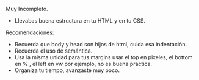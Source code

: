 Muy Incompleto.

- Llevabas buena estructura en tu HTML y en tu CSS.

Recomendaciones:

- Recuerda que body y head son hijos de html, cuida esa indentación.
- Recuerda el uso de semántica.
- Usa la misma unidad para tus margins usar el top en pixeles, el bottom en % , el left en vw por ejemplo, no es buena práctica.
- Organiza tu tiempo, avanzaste muy poco.
